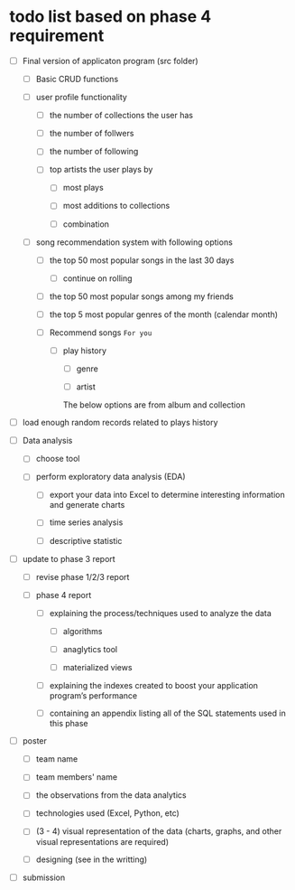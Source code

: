 # todo list based on phase 4 requirement

- [ ] Final version of applicaton program (src folder)

    - [ ] Basic CRUD functions

    - [ ] user profile functionality

        - [ ] the number of collections the user has

        - [ ] the number of follwers

        - [ ] the number of following

        - [ ] top artists the user plays by

            - [ ] most plays

            - [ ] most additions to collections

            - [ ] combination

    - [ ]  song recommendation system with following options

        - [ ] the top 50 most popular songs in the last 30 days 

            - [ ]  continue on rolling

        - [ ] the top 50 most popular songs among my friends

        - [ ] the top 5 most popular genres of the month (calendar month)

        - [ ] Recommend songs `For you`

            - [ ] play history

                - [ ] genre

                - [ ] artist

                The below options are from album and collection

- [ ] load enough random records related to plays history

- [ ] Data analysis

    - [ ] choose tool

    - [ ] perform exploratory data analysis (EDA)

        - [ ] export your data into Excel to determine interesting information and generate charts

        - [ ] time series analysis

        - [ ] descriptive statistic
            
- [ ] update to phase 3 report

    - [ ]  revise phase 1/2/3 report

    - [ ]  phase 4 report

        - [ ] explaining the process/techniques used to analyze the data

            - [ ] algorithms
            
            - [ ] anaglytics tool

            - [ ] materialized views

        - [ ] explaining the indexes created to boost your application program’s performance

        - [ ] containing an appendix listing all of the SQL statements used in this phase

- [ ] poster
    
    - [ ] team name

    - [ ] team members' name

    - [ ] the observations from the data analytics

    - [ ] technologies used (Excel, Python, etc)

    - [ ] (3 - 4) visual representation of the data (charts, graphs, and other visual representations are required)
          
    - [ ] designing (see in the writting)

-  [ ] submission

